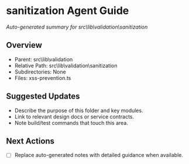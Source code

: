 ﻿# sanitization Agent Guide
*Auto-generated summary for src\lib\validation\sanitization*

## Overview
- Parent: src\lib\validation
- Relative Path: src\lib\validation\sanitization
- Subdirectories: None
- Files: xss-prevention.ts

## Suggested Updates
- Describe the purpose of this folder and key modules.
- Link to relevant design docs or service contracts.
- Note build/test commands that touch this area.

## Next Actions
- [ ] Replace auto-generated notes with detailed guidance when available.
